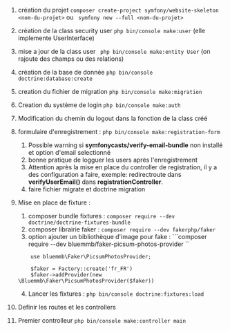 

1. création du projet `` composer create-project symfony/website-skeleton <nom-du-projet> `` ou `` symfony new --full <nom-du-projet>``

2. création de la class security user `` php bin/console make:user `` (elle implemente UserInterface)

3. mise a jour de la class user `` php bin/console make:entity User`` (on rajoute des champs ou des relations)

4. création de la base de donnée `` php bin/console doctrine:database:create ``

5. creation du fichier de migration `` php bin/console make:migration ``

6. Creation du système de login ``php bin/console make:auth``

7. Modification du chemin du logout dans la fonction de la class créé

8. formulaire d'enregistrement : ``php bin/console make:registration-form``
    1. Possible warning si **symfonycasts/verify-email-bundle** non installé et option d'email selectionné
    2. bonne pratique de logguer les users après l'enregistrement
    3. Attention après la mise en place du controller de registration, il y a des configuration a faire, exemple: redirectroute dans __verifyUserEmail()__ dans __registrationController__.
    4. faire fichier migrate et doctrine migration

9. Mise en place de fixture  :
    1. composer bundle fixtures : `` composer require --dev doctrine/doctrine-fixtures-bundle ``
    2. composer librairie faker : `` composer require --dev fakerphp/faker ``
    3. option ajouter un bibliothèque d'image pour fake : ```composer require --dev bluemmb/faker-picsum-photos-provider ``
    ```
        use bluemmb\Faker\PicsumPhotosProvider;

        $faker = Factory::create('fr_FR')
        $faker->addProvider(new \Bluemmb\Faker\PicsumPhotosProvider($faker))
    ```
    4. Lancer les fixtures : `` php bin/console doctrine:fixtures:load ``
    
10. Definir les routes et les controllers

11. Premier controlleur ``php bin/console make:controller main``



